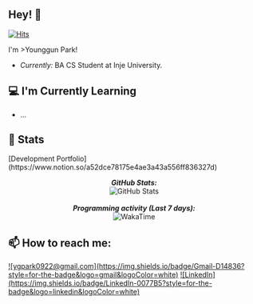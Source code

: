 <h2>Hey! 👋</h2>

[![Hits](https://hits.seeyoufarm.com/api/count/incr/badge.svg?url=https%3A%2F%2Fgithub.com%2Fjadru&count_bg=%231D4D64&title_bg=%23000000&icon=safari.svg&icon_color=%23FFFFFF&title=hits&edge_flat=true)](https://github.com/jadru)

I'm >Younggun Park! 
- <i>Currently:</i> BA CS Student at Inje University.

<h2>💻 I'm Currently Learning</h2>

- ...

<h2>👀 Stats</h2>
[Development Portfolio](https://www.notion.so/a52dce78175e4ae3a43a556ff836327d)
<div>
  <p align="center">
  <b><em>GitHub Stats:</em></b> <br/>
    <img src="https://github-readme-streak-stats.herokuapp.com/?user=jadru" alt="GitHub Stats" /> <br/><br/>
  <b><em>Programming activity (Last 7 days):</em></b> <br/>
    <img src="https://github-readme-stats.vercel.app/api/wakatime?username=jadru" alt="WakaTime" />
  </p>
</div>

<div>
<h2>📫 How to reach me:</h2>
<a href="mailto:ygpark0922@gmail.com">![ygpark0922@gmail.com](https://img.shields.io/badge/Gmail-D14836?style=for-the-badge&logo=gmail&logoColor=white)</a> <a href="https://www.linkedin.com/in/younggunii/">![LinkedIn](https://img.shields.io/badge/LinkedIn-0077B5?style=for-the-badge&logo=linkedin&logoColor=white)</a>
</div>
